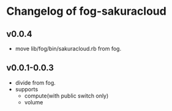 # Changelog of fog-sakuracloud

## v0.0.4

- move lib/fog/bin/sakuracloud.rb from fog.

## v0.0.1-0.0.3

- divide from fog.
- supports
    - compute(with public switch only)
    - volume
